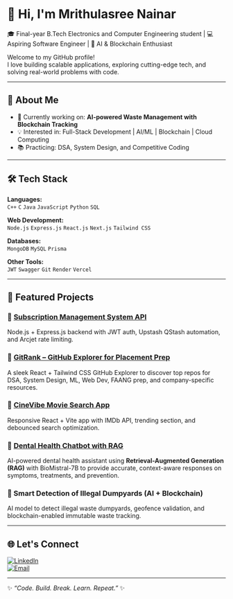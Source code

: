 # 👋 Hi, I'm Mrithulasree Nainar  

🎓 Final-year B.Tech Electronics and Computer Engineering student | 💻 Aspiring Software Engineer | 🚀 AI & Blockchain Enthusiast  

Welcome to my GitHub profile!  
I love building scalable applications, exploring cutting-edge tech, and solving real-world problems with code.  

---

## 🌟 About Me  
- 🔭 Currently working on: **AI-powered Waste Management with Blockchain Tracking**  
- 💡 Interested in: Full-Stack Development | AI/ML | Blockchain | Cloud Computing  
- 📚 Practicing: DSA, System Design, and Competitive Coding  

---

## 🛠 Tech Stack  

**Languages:**  
`C++` `C` `Java` `JavaScript` `Python` `SQL`  

**Web Development:**  
`Node.js` `Express.js` `React.js` `Next.js` `Tailwind CSS`  

**Databases:**  
`MongoDB` `MySQL` `Prisma`

**Other Tools:**  
`JWT` `Swagger` `Git` `Render` `Vercel`  

---

## 🚀 Featured Projects  

### 🔹 [Subscription Management System API](https://github.com/Mrithula07/subscription-management-api)  
Node.js + Express.js backend with JWT auth, Upstash QStash automation, and Arcjet rate limiting.  

### 🔹 [GitRank – GitHub Explorer for Placement Prep](https://github.com/Mrithula07/GitRank)  
A sleek React + Tailwind CSS GitHub Explorer to discover top repos for DSA, System Design, ML, Web Dev, FAANG prep, and company-specific resources.  

### 🔹 [CineVibe Movie Search App](https://github.com/Mrithula07/movie-app)  
Responsive React + Vite app with IMDb API, trending section, and debounced search optimization.  

### 🔹 [Dental Health Chatbot with RAG](https://github.com/Mrithula07/Dental-Health-related-medical-Chatbot)  
AI-powered dental health assistant using **Retrieval-Augmented Generation (RAG)** with BioMistral-7B to provide accurate, context-aware responses on symptoms, treatments, and prevention.  

### 🔹 Smart Detection of Illegal Dumpyards (AI + Blockchain)  
AI model to detect illegal waste dumpyards, geofence validation, and blockchain-enabled immutable waste tracking.  

---

## 🌐 Let's Connect  

[![LinkedIn](https://img.shields.io/badge/LinkedIn-blue?style=for-the-badge&logo=linkedin&logoColor=white)](https://www.linkedin.com/in/MrithulasreeNainar/)  
[![Email](https://img.shields.io/badge/Email-D14836?style=for-the-badge&logo=gmail&logoColor=white)](mailto:mrithula04@gmail.com)  

---
✨ *“Code. Build. Break. Learn. Repeat.”* ✨
